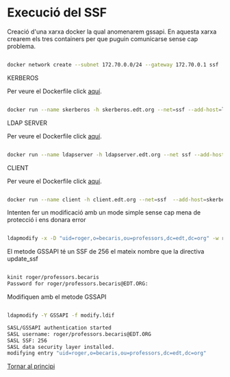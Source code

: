 # Execució del SSF

Creació d'una xarxa docker la qual anomenarem gssapi. En aquesta xarxa crearem els tres containers per que
puguin comunicarse sense cap problema.


```bash

docker network create --subnet 172.70.0.0/24 --gateway 172.70.0.1 ssf

```

KERBEROS

Per veure el Dockerfile click [aquí](https://github.com/isx26067826/project/blob/master/sources/ssf/kerberos/Dockerfile).


```bash

docker run --name skerberos -h skerberos.edt.org --net=ssf --add-host=ldapserver.edt.org:172.70.0.3 --ip 172.70.0.2 -d nickdunaway/ssf-kerberos 

```

LDAP SERVER

Per veure el Dockerfile click [aquí](https://github.com/isx26067826/project/blob/master/sources/ssf/ldapserver/Dockerfile).


```bash

docker run --name ldapserver -h ldapserver.edt.org --net ssf --add-host=skerberos.edt.org:172.70.0.2 --ip 172.70.0.3 -d nickdunaway/ssf-ldapserver

```

CLIENT

Per veure el Dockerfile click [aquí](https://github.com/isx26067826/project/blob/master/sources/ssf/client/Dockerfile).


```bash

docker run --name client -h client.edt.org --net=ssf  --add-host=skerberos.edt.org:172.70.0.2 --add-host=ldapserver.edt.org:172.70.0.3 --ip 172.70.0.4 -it nickdunaway/ssf-client

```

Intenten fer un modificació amb un mode simple sense cap mena de protecció i ens donara error

```bash

ldapmodify -x -D "uid=roger,o=becaris,ou=professors,dc=edt,dc=org" -w roger -f modify.ldif

```

El metode GSSAPI té un SSF de 256 el mateix nombre que la directiva update_ssf

```bash

kinit roger/professors.becaris
Password for roger/professors.becaris@EDT.ORG: 


```

Modifiquen amb el metode GSSAPI

```bash

ldapmodify -Y GSSAPI -f modify.ldif 

SASL/GSSAPI authentication started
SASL username: roger/professors.becaris@EDT.ORG
SASL SSF: 256
SASL data security layer installed.
modifying entry "uid=roger,o=becaris,ou=professors,dc=edt,dc=org"


```

[Tornar al principi](https://github.com/isx26067826/project/blob/master/README.md)
